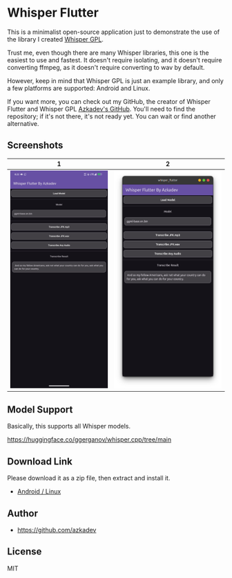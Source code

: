 # Whisper Flutter

This is a minimalist open-source application just to demonstrate the use of the library I created [Whisper GPL](https://github.com/azkadev/whisper_gpl).

Trust me, even though there are many Whisper libraries, this one is the easiest to use and fastest. It doesn't require isolating, and it doesn't require converting ffmpeg, as it doesn't require converting to wav by default.

However, keep in mind that Whisper GPL is just an example library, and only a few platforms are supported: Android and Linux.

If you want more, you can check out my GitHub, the creator of Whisper Flutter and Whisper GPL [Azkadev's GitHub](https://github.com/azkadev). You'll need to find the repository; if it's not there, it's not ready yet. You can wait or find another alternative.

## Screenshots

| 1 | 2 |
|--------------------------------|--------------------------------|
| ![](./screenshots/android.png) | ![](./screenshots/desktop.png) |

## Model Support

Basically, this supports all Whisper models.

https://huggingface.co/ggerganov/whisper.cpp/tree/main

## Download Link

Please download it as a zip file, then extract and install it.

- [Android / Linux](https://github.com/azkadev/whisper_flutter/releases/download/app/app.zip)

## Author

- https://github.com/azkadev

## License

MIT